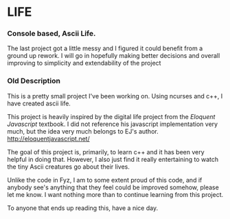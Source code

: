 LIFE
====

### Console based, Ascii Life.

The last project got a little messy and I figured it could benefit from a ground up rework.
I will go in hopefully making better decisions and overall improving to simplicity and
extendability of the project

### Old Description

This is a pretty small project I've been working on.
Using ncurses and c++, I have created ascii life.

This project is heavily inspired by the digital life project from the *Eloquent Javascript*
textbook. I did not reference his javascript implementation very much, but the idea very much
belongs to EJ's author.
http://eloquentjavascript.net/

The goal of this project is, primarily, to learn c++ and it has been very helpful in doing that.
However, I also just find it really entertaining to watch the tiny Ascii creatures go about
their lives.

Unlike the code in Fyz, I am to some extent proud of this code, and if anybody see's anything
that they feel could be improved somehow, please let me know. I want nothing more than to
continue learning from this project.

To anyone that ends up reading this, have a nice day.
